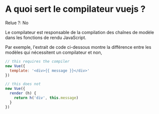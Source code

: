 # A quoi sert le compilateur vuejs ?

Relue ?: No

Le compilateur est responsable de la compilation des chaînes de modèle dans les fonctions de rendu JavaScript.

Par exemple, l'extrait de code ci-dessous montre la différence entre les modèles qui nécessitent un compilateur et non,

```jsx
// this requires the compiler
new Vue({
  template: '<div>{{ message }}</div>'
})

// this does not
new Vue({
  render (h) {
    return h('div', this.message)
  }
})
```